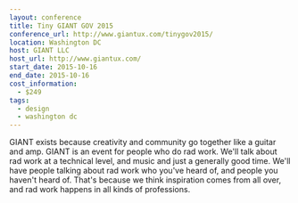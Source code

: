 ```yaml
---
layout: conference
title: Tiny GIANT GOV 2015
conference_url: http://www.giantux.com/tinygov2015/
location: Washington DC
host: GIANT LLC
host_url: http://www.giantux.com/
start_date: 2015-10-16
end_date: 2015-10-16
cost_information:
  - $249
tags:
  - design
  - washington dc
---
```


GIANT exists because creativity and community go together like a guitar and amp.
GIANT is an event for people who do rad work. We'll talk about rad work at a technical level,
and music and just a generally good time. We'll have people talking about rad work who you've
heard of, and people you haven't heard of. That's because we think inspiration comes from all
over, and rad work happens in all kinds of professions.